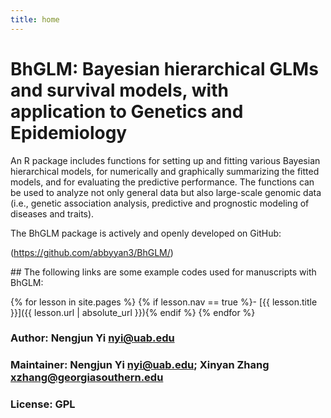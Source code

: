 ```yaml
---
title: home
---
```


# BhGLM: Bayesian hierarchical GLMs and survival models, with application to Genetics and Epidemiology 

An R package includes functions for setting up and fitting various Bayesian hierarchical models, for numerically and graphically summarizing the fitted models, and for evaluating the predictive performance. The functions can be used to analyze not only general data but also large-scale genomic data (i.e., genetic association analysis, predictive and prognostic modeling of diseases and traits).
       
The BhGLM package is actively and openly developed on GitHub: 

(https://github.com/abbyyan3/BhGLM/)

<div class="toc" markdown="1">
## The following links are some example codes used for manuscripts with BhGLM:

{% for lesson in site.pages %}
{% if lesson.nav == true %}- [{{ lesson.title }}]({{ lesson.url | absolute_url }}){% endif %}
{% endfor %}
</div>

### Author: Nengjun Yi <nyi@uab.edu>
### Maintainer: Nengjun Yi <nyi@uab.edu>; Xinyan Zhang <xzhang@georgiasouthern.edu>
### License: GPL

